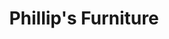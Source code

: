 ---
title: "Phillip's Furniture"
url: /winnemucca/phillips-furniture-south-bridge-street-2/
shop: furniture
---